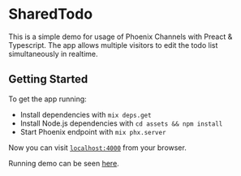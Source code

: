 # SharedTodo

This is a simple demo for usage of Phoenix Channels with Preact & Typescript.
The app allows multiple visitors to edit the todo list simultaneously in realtime.

## Getting Started

To get the app running:

  * Install dependencies with `mix deps.get`
  * Install Node.js dependencies with `cd assets && npm install`
  * Start Phoenix endpoint with `mix phx.server`

Now you can visit [`localhost:4000`](http://localhost:4000) from your browser.

Running demo can be seen [here](http://35.159.21.8:4000/).
